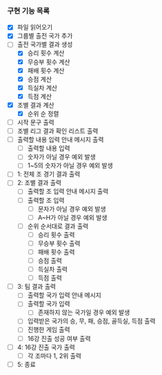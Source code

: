 ### 구현 기능 목록

- [x]  파일 읽어오기
- [x]  그룹별 출전 국가 추가
- [ ]  출전 국가별 결과 생성
    - [x]  승리 횟수 계산
    - [x]  무승부 횟수 계산
    - [x]  패배 횟수 계산
    - [x]  승점 계산
    - [x]  득실차 계산
    - [x]  득점 계산
- [x]  조별 결과 계산
    - [x]  순위 순 정렬
- [ ]  시작 문구 출력
- [ ]  조별 리그 결과 확인 리스트 출력
- [ ]  출력할 내용 입력 안내 메시지 출력
    - [ ]  출력할 내용 입력
    - [ ]  숫자가 아닐 경우 예외 발생
    - [ ]  1~5의 숫자가 아닐 경우 예외 발생
- [ ]  1: 전체 조 경기 결과 출력
- [ ]  2: 조별 결과 출력
    - [ ]  출력할 조 입력 안내 메시지 출력
    - [ ]  출력할 조 입력
        - [ ]  문자가 아닐 경우 예외 발생
        - [ ]  A~H가 아닐 경우 예외 발생
    - [ ]  순위 순서대로 결과 출력
        - [ ]  승리 횟수 출력
        - [ ]  무승부 횟수 출력
        - [ ]  패배 횟수 출력
        - [ ]  승점 출력
        - [ ]  득실차 출력
        - [ ]  득점 출력
- [ ]  3: 팀 결과 출력
    - [ ]  출력할 국가 입력 안내 메시지
    - [ ]  출력할 국가 입력
        - [ ]  존재하지 않는 국가일 경우 예외 발생
    - [ ]  입력받은 국가의 승, 무, 패, 승점, 골득실, 득점 출력
    - [ ]  진행한 게임 출력
    - [ ]  16강 진출 성공 여부 출력
- [ ]  4: 16강 진출 국가 출력
    - [ ]  각 조마다 1, 2위 출력
- [ ]  5: 종료